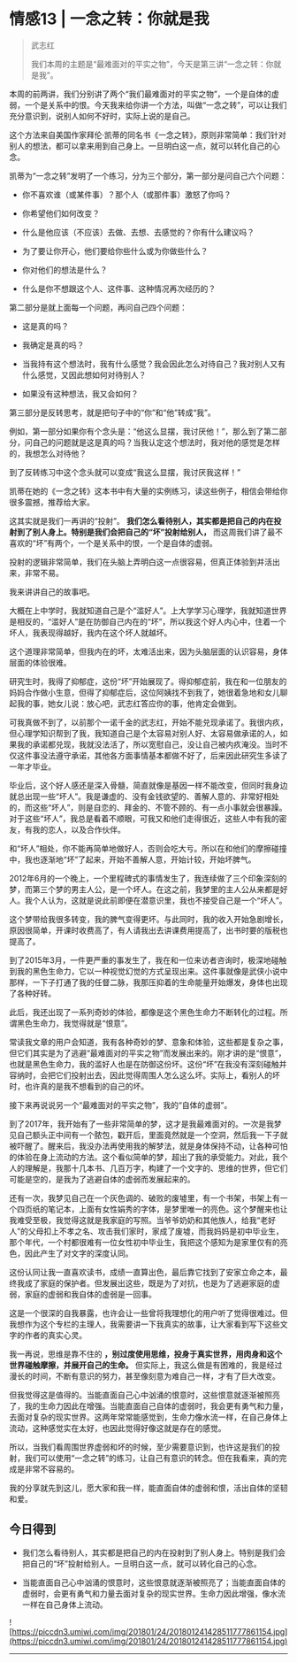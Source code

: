 # 情感13 | 一念之转：你就是我

> 武志红
> 
> 我们本周的主题是“最难面对的平实之物”，今天是第三讲“一念之转：你就是我”。

本周的前两讲，我们分别讲了两个“我们最难面对的平实之物”，一个是自体的虚弱，一个是关系中的恨。今天我来给你讲一个方法，叫做“一念之转”，可以让我们充分意识到，说别人如何不好时，实际上说的是自己。

这个方法来自美国作家拜伦·凯蒂的同名书《一念之转》，原则非常简单：我们针对别人的想法，都可以拿来用到自己身上。一旦明白这一点，就可以转化自己的心念。

凯蒂为“一念之转”发明了一个练习，分为三个部分，第一部分是问自己六个问题：

* 你不喜欢谁（或某件事）？那个人（或那件事）激怒了你吗？

* 你希望他们如何改变？

* 什么是他应该（不应该）去做、去想、去感觉的？你有什么建议吗？

* 为了要让你开心，他们要给你些什么或为你做些什么？

* 你对他们的想法是什么？

* 什么是你不想跟这个人、这件事、这种情况再次经历的？

第二部分是就上面每一个问题，再问自己四个问题：

* 这是真的吗？

* 我确定是真的吗？

* 当我持有这个想法时，我有什么感觉？我会因此怎么对待自己？我对别人又有什么感觉，又因此想如何对待别人？

* 如果没有这种想法，我又会如何？

第三部分是反转思考，就是把句子中的“你”和“他”转成“我”。

例如，第一部分如果你有个念头是：“他这么显摆，我讨厌他！”，那么到了第二部分，问自己的问题就是这是真的吗？当我认定这个想法时，我对他的感觉是怎样的，我想怎么对待他？

到了反转练习中这个念头就可以变成“我这么显摆，我讨厌我这样！” 

凯蒂在她的《一念之转》这本书中有大量的实例练习，读这些例子，相信会带给你很多震撼，推荐给大家。

这其实就是我们一再讲的“投射”。 **我们怎么看待别人，其实都是把自己的内在投射到了别人身上。特别是我们会把自己的“坏”投射给别人，** 而这周我们讲了最不喜欢的“坏”有两个，一个是关系中的恨，一个是自体的虚弱。

投射的逻辑非常简单，我们在头脑上弄明白这一点很容易，但真正体验到并活出来，非常不易。

我来讲讲自己的故事吧。

大概在上中学时，我就知道自己是个“滥好人”。上大学学习心理学，我就知道世界是相反的，“滥好人”是在防御自己内在的“坏”，所以我这个好人内心中，住着一个坏人，我表现得越好，我内在这个坏人就越坏。

这个道理非常简单，但我内在的坏，太难活出来，因为头脑层面的认识容易，身体层面的体验很难。

研究生时，我得了抑郁症，这份“坏”开始展现了。得抑郁症前，我在和一位朋友的妈妈合作做小生意，但得了抑郁症后，这位阿姨找不到我了，她很着急地和女儿聊起我的事，她女儿说：放心吧，武志红答应你的事，他肯定会做到。

可我真做不到了，以前那个一诺千金的武志红，开始不能兑现承诺了。我很内疚，但心理学知识帮到了我，我知道自己是个太容易对别人好、太容易做承诺的人，如果我的承诺都兑现，我就没法活了，所以宽慰自己，没让自己被内疚淹没。当时不仅这件事没法遵守承诺，其他各方面事情基本都做不好了，后来因此研究生多读了一年才毕业。

毕业后，这个好人感还是深入骨髓，简直就像是基因一样不能改变，但同时我身边就总出现一些“坏人”。我是谦虚的、没有金钱欲望的、善解人意的、非常好相处的，而这些“坏人”，则是自恋的、拜金的、不管不顾的、有一点小事就会很暴躁。对于这些“坏人”，我总是看着不顺眼，可我又和他们走得很近，这些人中有我的密友，有我的恋人，以及合作伙伴。

和“坏人”相处，你不能再简单地做好人，否则会吃大亏。所以在和他们的摩擦碰撞中，我也逐渐地“坏”了起来，开始不善解人意，开始计较，开始坏脾气。

2012年6月的一个晚上，一个里程碑式的事情发生了，我连续做了三个印象深刻的梦，而第三个梦的男主人公，是一个坏人。在这之前，我梦里的主人公从来都是好人。我个人认为，这就是说此前即便在潜意识里，我也不接受自己是一个“坏人”。

这个梦带给我很多转变，我的脾气变得更坏。与此同时，我的收入开始急剧增长，原因很简单，开课时收费高了，有人请我出去讲课费用提高了，出书时要的版税也提高了。

到了2015年3月，一件更严重的事发生了，我在和一位来访者咨询时，极深地碰触到我的黑色生命力，它以一种视觉幻觉的方式呈现出来。这件事就像是武侠小说中那样，一下子打通了我的任督二脉，我那压抑着的生命能量开始爆发，身体也出现了各种好转。

此后，我还出现了一系列奇妙的体验，都像是这个黑色生命力不断转化的过程。所谓黑色生命力，我觉得就是“恨意”。

常读我文章的用户会知道，我有各种奇妙的梦、意象和体验，这些都是复杂之事，但它们其实是为了逃避“最难面对的平实之物”而发展出来的。刚才讲的是“恨意”，也就是黑色生命力，我的滥好人也是在防御这份坏。这份“坏”在我没有深刻碰触并容纳时，会把它们投射出去，因此觉得周围人怎么这么坏。实际上，看别人的坏时，也许真的是我不想看到的自己的坏。

接下来再说说另一个“最难面对的平实之物”，我的“自体的虚弱”。

到了2017年，我开始有了一些非常简单的梦，这才是我最难面对的。一次是我梦见自己额头正中间有一个脓包，戳开后，里面竟然就是一个空洞，然后我一下子就被吓醒了。醒来后，我没办法再使用我的解梦法，就是身体保持不动，让各种可怕的体验在身上流动的方法。这个看似简单的梦，超出了我的承受能力。对此，我个人的理解是，我那十几本书、几百万字，构建了一个文字的、思维的世界，但它们可能是空的，是我为了逃避自体的虚弱而发展起来的。

还有一次，我梦见自己在一个灰色调的、破败的废墟里，有一个书架，书架上有一个四页纸的笔记本，上面有女性娟秀的字体，是梦里唯一的亮色。这个梦醒来也让我难受至极，我觉得这就是我家庭的写照。当爷爷奶奶和其他族人，给我“老好人”的父母扣上不孝之名、攻击我们家时，家成了废墟，而我妈妈是初中毕业生，那个年代，一个村都很难有一位女性初中毕业生，我把这个感知为是家里仅有的亮色，因此产生了对文字的深度认同。

这份认同让我一直喜欢读书，成绩一直算出色，最后靠它找到了安家立命之本，最终我成了家庭的保护者。但发展出这些，既是为了对抗，也是为了逃避家庭的虚弱，家庭的虚弱和我自体的虚弱是一回事。

这是一个很深的自我暴露，也许会让一些曾将我理想化的用户听了觉得很难过。但我想作为这个专栏的主理人，我需要讲一下我真实的故事，让大家看到写下这些文字的作者的真实心灵。

我一再说，思维是靠不住的 **，别过度使用思维，投身于真实世界，用肉身和这个世界碰触摩擦，并展开自己的生命。** 但实际上，我这么做是有困难的，我是经过漫长的时间，不断有意识的努力，甚至像刻意为难自己一样，才有了巨大改变。

但我觉得这是值得的。当能直面自己心中汹涌的恨意时，这些恨意就逐渐被照亮了，我的生命力因此在增强。当能直面自己自体的虚弱时，我会更有勇气和力量，去面对复杂的现实世界。这两年常常能感觉到，生命力像水流一样，在自己身体上流动，这种感觉实在太好，也因此觉得好像这就是存在的感觉。

所以，当我们看周围世界虚弱和坏的时候，至少需要意识到，也许这是我们的投射，我们可以使用“一念之转”的练习，让自己有意识的转念。但在我看来，真的完成是非常不容易的。

我的分享就先到这儿，愿大家和我一样，能直面自体的虚弱和恨，活出自体的坚韧和爱。

## 今日得到

* 我们怎么看待别人，其实都是把自己的内在投射到了别人身上。特别是我们会把自己的“坏”投射给别人。一旦明白这一点，就可以转化自己的心念。

* 当能直面自己心中汹涌的恨意时，这些恨意就逐渐被照亮了；当能直面自体的虚弱时，会更有勇气和力量去面对复杂的现实世界。生命力因此增强，像水流一样在自己身体上流动。

![https://piccdn3.umiwi.com/img/201801/24/201801241428511777861154.jpg](https://piccdn3.umiwi.com/img/201801/24/201801241428511777861154.jpg)

---

